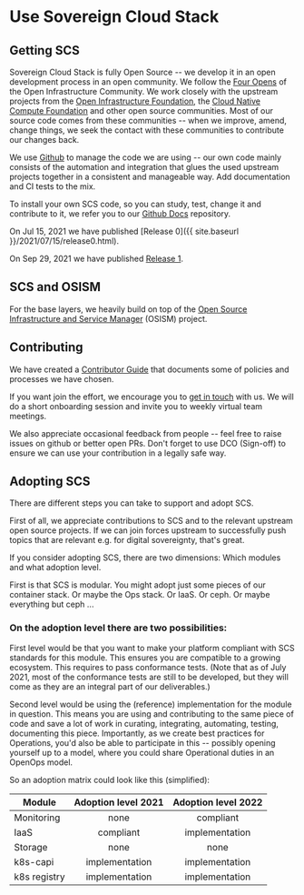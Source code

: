 # Use Sovereign Cloud Stack

## Getting SCS

Sovereign Cloud Stack is fully Open Source -- we develop it in an open
development process in an open community. We follow the
[Four Opens](https://openinfra.dev/four-opens/) of the Open Infrastructure
Community. We work closely with the upstream projects from the
[Open Infrastructure Foundation](https://openinfra.dev/), the
[Cloud Native Compute Foundation](https://cncf.io/) and other open
source communities. Most of our source code comes from these
communities -- when we improve, amend, change things, we seek the
contact with these communities to contribute our changes back.

We use [Github](https://github.com/SovereignCloudStack/) to
manage the code we are using -- our own code mainly
consists of the automation and integration that glues the used
upstream projects together in a consistent and manageable way.
Add documentation and CI tests to the mix.

To install your own SCS code, so you can study, test, change it
and contribute to it, we refer you to our
[Github Docs](https://github.com/SovereignCloudStack/Docs/)
repository.

On Jul 15, 2021 we have published [Release 0]({{ site.baseurl }}/2021/07/15/release0.html).

On Sep 29, 2021 we have published [Release 1](https://github.com/SovereignCloudStack/Docs/Release-Notes/Release1.md).

## SCS and OSISM

For the base layers, we heavily build on top of the
[Open Source Infrastructure and Service Manager](https://osism.tech/) (OSISM)
project.

## Contributing

We have created a 
[Contributor Guide](https://scs.community/docs/contributor/)
that documents some of policies and processes we have
chosen.

If you want join the effort, we encourage you to
[get in touch](mailto:project@scs.sovereignit.de) with us.
We will do a short onboarding session and invite you to weekly
virtual team meetings.

We also appreciate occasional feedback from people -- feel
free to raise issues on github or better open PRs. Don't forget
to use DCO (Sign-off) to ensure we can use your contribution in
a legally safe way.

## Adopting SCS

There are different steps you can take to support and adopt SCS.

First of all, we appreciate contributions to SCS and to the relevant
upstream open source projects. If we can join forces upstream to
successfully push topics that are relevant e.g. for digital sovereignty,
that's great.

If you consider adopting SCS, there are two dimensions: Which modules
and what adoption level.

First is that SCS is modular. You might adopt just some pieces of
our container stack. Or maybe the Ops stack. Or IaaS. Or ceph.
Or maybe everything but ceph ...

### On the adoption level there are two possibilities:

First level would be that you want to make your platform compliant with SCS
standards for this module. This ensures you are compatible to a growing
ecosystem.  This requires to pass conformance tests. (Note that as of July
2021, most of the conformance tests are still to be developed, but they will
come as they are an integral part of our deliverables.)

Second level would be using the (reference) implementation for the module
in question. This means you are using and contributing to the same piece
of code and save a lot of work in curating, integrating, automating,
testing, documenting this piece. Importantly, as we create best practices
for Operations, you'd also be able to participate in this -- possibly
opening yourself up to a model, where you could share Operational
duties in an OpenOps model.

So an adoption matrix could look like this (simplified):

<div class="table-responsive" markdown="1">

| Module       | Adoption level 2021 | Adoption level 2022 |
|--------------|:-------------------:|:-------------------:|
| Monitoring   |     none            |  compliant          |
| IaaS         |     compliant       |  implementation     |
| Storage      |     none            |  none               |
| k8s-capi     |     implementation  |  implementation     |
| k8s registry |     implementation  |  implementation     |

</div>
